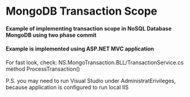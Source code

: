 # MongoDB Transaction Scope
#### Example of implementing transaction scope in NoSQL Database MongoDB using two phase commit
#### Example is implemented using ASP.NET MVC application

For fast look, check: NS.MongoTransaction.BLL/TransactionService.cs method ProcessTransaction()

P.S. you may need to run Visual Studio under AdministratErivileges, because application is configured to run local IIS
